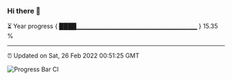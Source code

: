 ### Hi there 👋

⏳ Year progress { ████▁▁▁▁▁▁▁▁▁▁▁▁▁▁▁▁▁▁▁▁▁▁▁▁▁▁ } 15.35 %

---

⏰ Updated on Sat, 26 Feb 2022 00:51:25 GMT

![Progress Bar CI](https://github.com/liununu/liununu/workflows/Progress%20Bar%20CI/badge.svg)
